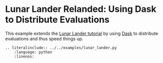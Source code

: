 # Lunar Lander Relanded: Using Dask to Distribute Evaluations

This example extends the [Lunar Lander tutorial](../tutorials/lunar_lander) by
using [Dask](https://dask.org) to distribute evaluations and thus speed things
up.

```{eval-rst}
.. literalinclude:: ../../examples/lunar_lander.py
    :language: python
    :linenos:
```
